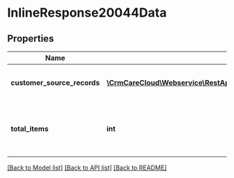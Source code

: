 # InlineResponse20044Data

## Properties
Name | Type | Description | Notes
------------ | ------------- | ------------- | -------------
**customer_source_records** | [**\CrmCareCloud\Webservice\RestApi\Client\Model\CustomerSourceRecord[]**](CustomerSourceRecord.md) | List of the customer source records. | [optional] 
**total_items** | **int** | The number of all found customer source records. | [optional] 

[[Back to Model list]](../../README.md#documentation-for-models) [[Back to API list]](../../README.md#documentation-for-api-endpoints) [[Back to README]](../../README.md)

